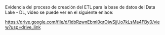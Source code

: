 Evidencia del proceso de creación del ETL para la base de datos del Data Lake - DL, video se puede ver en el siguiente enlace:

https://drive.google.com/file/d/1dbRzwnEbml0qrOjwSjjUo7kLsMa4FBy0/view?usp=drive_link
